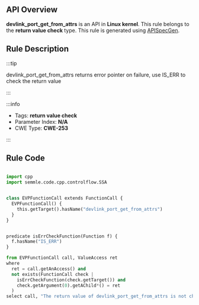 ---
---


## API Overview
**devlink_port_get_from_attrs** is an API in **Linux kernel**. This rule belongs to the **return value check** type. This rule is generated using [APISpecGen](../../tools/APISpecGen).
## Rule Description

:::tip

devlink_port_get_from_attrs returns error pointer on failure, use IS_ERR to check the return value

:::

:::info

- Tags: **return value check**
- Parameter Index: **N/A**
- CWE Type: **CWE-253**

:::

## Rule Code
```python

import cpp
import semmle.code.cpp.controlflow.SSA


class EVPFunctionCall extends FunctionCall {
  EVPFunctionCall() {
    this.getTarget().hasName("devlink_port_get_from_attrs")
  }
}


predicate isErrCheckFunction(Function f) {
  f.hasName("IS_ERR") 
}

from EVPFunctionCall call, ValueAccess ret
where
  ret = call.getAnAccess() and
  not exists(FunctionCall check |
    isErrCheckFunction(check.getTarget()) and
    check.getArgument(0).getAChild*() = ret
  )
select call, "The return value of devlink_port_get_from_attrs is not checked with IS_ERR."
    
```